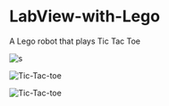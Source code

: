 # LabView-with-Lego
A Lego robot that plays Tic Tac Toe

![s](https://user-images.githubusercontent.com/38221793/58770135-51386e80-85ad-11e9-85f7-f7f84d5f9bc5.JPG)

![Tic-Tac-toe](https://user-images.githubusercontent.com/38221793/58770136-51386e80-85ad-11e9-8ac5-563e2b251e23.jpg)

![Tic-Tac-toe](https://user-images.githubusercontent.com/38221793/58770137-51386e80-85ad-11e9-91c9-6bf6e2ba64a8.png)
